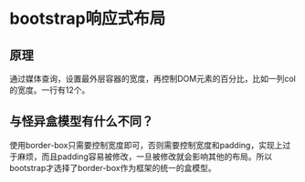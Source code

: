 # bootstrap响应式布局
## 原理

通过媒体查询，设置最外层容器的宽度，再控制DOM元素的百分比，比如一列col的宽度。一行有12个。

## 与怪异盒模型有什么不同？
使用border-box只需要控制宽度即可，否则需要控制宽度和padding，实现上过于麻烦，而且padding容易被修改，一旦被修改就会影响其他的布局。所以bootstrap才选择了border-box作为框架的统一的盒模型。

